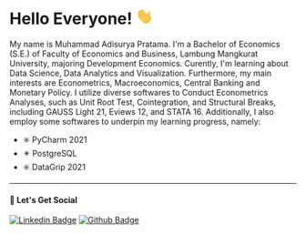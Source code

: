 # Hello Everyone! <img src="https://raw.githubusercontent.com/ptyadana/ptyadana/master/wave.gif" width="30px">

My name is Muhammad Adisurya Pratama. I'm a Bachelor of Economics (S.E.) of Faculty of Economics and Business, Lambung Mangkurat University, majoring Development Economics.
Curently, I'm learning about Data Science, Data Analytics and Visualization. Furthermore, my main interests are Econometrics, Macroeconomics,
Central Banking and Monetary Policy. I utilize diverse softwares to Conduct Econometrics Analyses, such as Unit Root Test, Cointegration, and Structural Breaks, including GAUSS Light 21, Eviews 12, and STATA 16. Additionally, I also employ some softwares to underpin my learning progress, namely:
- ✳️ PyCharm 2021
- ✴️ PostgreSQL
- ✳️ DataGrip 2021

----

#### 📮 Let's Get Social

[![Linkedin Badge](https://img.shields.io/badge/-LinkedIn-blue?style=flat-square&logo=Linkedin&logoColor=white&link=https://www.linkedin.com/in/madisuryapr)](https://www.linkedin.com/in/madisuryapr/)
[![Github Badge](http://img.shields.io/badge/-Github-black?style=flat-square&logo=github&link=https://github.com/madisuryapr/)](https://github.com/madisuryapr)
